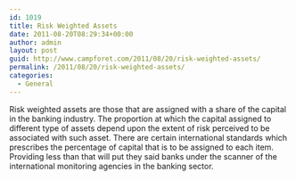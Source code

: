 ```yaml
---
id: 1019
title: Risk Weighted Assets
date: 2011-08-20T08:29:34+00:00
author: admin
layout: post
guid: http://www.campforet.com/2011/08/20/risk-weighted-assets/
permalink: /2011/08/20/risk-weighted-assets/
categories:
  - General
---
```

Risk weighted assets are those that are assigned with a share of the capital in the banking industry. The proportion at which the capital assigned to different type of assets depend upon the extent of risk perceived to be associated with such asset. There are certain international standards which prescribes the percentage of capital that is to be assigned to each item. Providing less than that will put they said banks under the scanner of the international monitoring agencies in the banking sector.